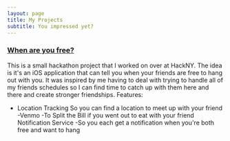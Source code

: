 ```yaml
---
layout: page
title: My Projects
subtitle: You impressed yet?
---
```


### [When are you free?](https://github.com/SimpleSnippet/WhenRUFree-iOS.git)
This is a small hackathon project that I worked on over at HackNY.  The idea is it's an iOS application that can tell you when your friends are free to hang out with you.  It was inspired by me having to deal with trying to handle all of my friends schedules so I can find time to catch up with them here and there and create stronger friendships.
Features:
- Location Tracking 
 So you can find a location to meet up with your friend
-Venmo
-To Split the Bill if you went out to eat with your friend
Notification Service
-So you each get a notification when you're both free and want to hang
